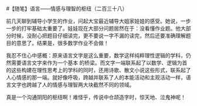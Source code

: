#【随笔】语言——情感与理智的枢纽（二百三十八）

前几天聊到辅导小学生的作业，问起大宝最近辅导大姐家娃娃的感受。她说，一步一步的打牢基础太重要了。娃娃现在大部分问题居然在于：没看懂作业题。他大部分时候，没耐心把题目仔细读完，更不要说一字不漏的读完，然后还要准确理解题目的意思了。结果是，很多数学作业不会做！

我忍不住心中感概：原来语言文字是这么重要，数学这样纯粹理性逻辑的学科，仍然需要语言文字来作为一个基本 的桥梁。而文字一端联系起了以数学、逻辑为首的这些构建在理性思考上的学科的同时，还用诗歌、散文小说这些形式，联系起了人心情感的那一端。就好像呼吸，跨越并联系了人的本能活动和主观活动一样，语言文字也跨越了人的情感与理智两大块截然不同的领域。

真是一个沟通阴阳的枢纽啊！难怪乎，传说中仓颉造字时，惊天地、泣鬼神呢！